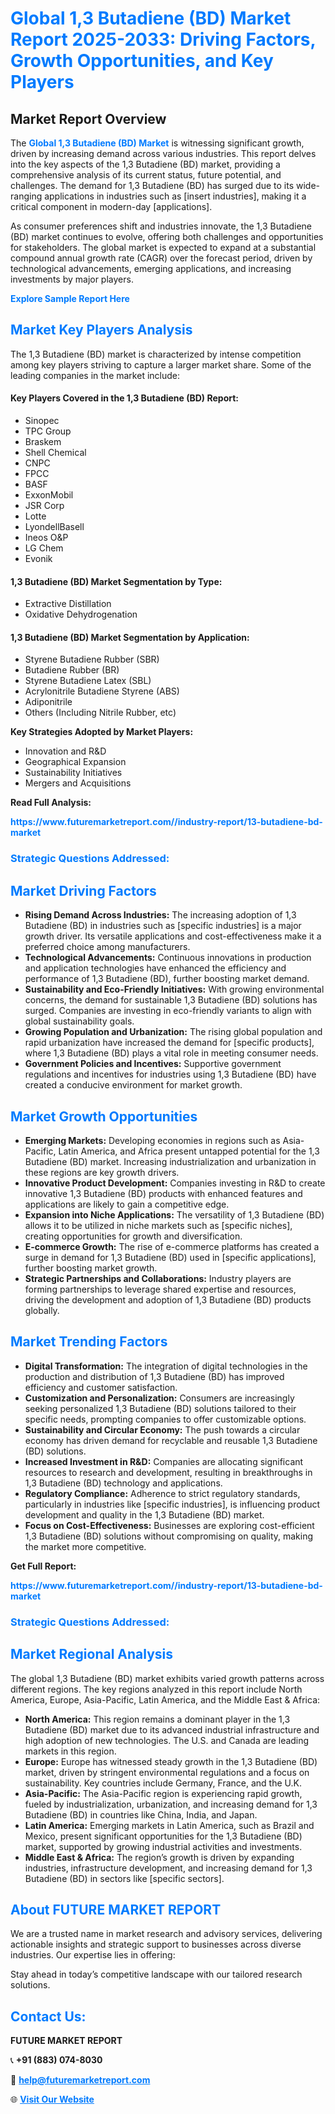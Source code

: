 <h1 style="color: #007BFF;">Global 1,3 Butadiene (BD) Market Report 2025-2033: Driving Factors, Growth Opportunities, and Key Players</h1>

<section id="overview">
<h2>Market Report Overview</h2>
<p>The <a href="https://www.futuremarketreport.com//industry-report/13-butadiene-bd-market" style="color: #007BFF; text-decoration: none;"><strong>Global 1,3 Butadiene (BD) Market</strong></a> is witnessing significant growth, driven by increasing demand across various industries. This report delves into the key aspects of the 1,3 Butadiene (BD) market, providing a comprehensive analysis of its current status, future potential, and challenges. The demand for 1,3 Butadiene (BD) has surged due to its wide-ranging applications in industries such as [insert industries], making it a critical component in modern-day [applications].</p>
<p>As consumer preferences shift and industries innovate, the 1,3 Butadiene (BD) market continues to evolve, offering both challenges and opportunities for stakeholders. The global market is expected to expand at a substantial compound annual growth rate (CAGR) over the forecast period, driven by technological advancements, emerging applications, and increasing investments by major players.</p>
</section>

<section id="overview">
<p><a href="https://www.futuremarketreport.com//request-sample/reportId=63062" style="color: #007BFF; text-decoration: none;"><strong>Explore Sample Report Here</strong></a></p>
</section>

<section id="key-players">
<h2 style="color: #007BFF;">Market Key Players Analysis</h2>
<p>The 1,3 Butadiene (BD) market is characterized by intense competition among key players striving to capture a larger market share. Some of the leading companies in the market include:</p>
<h4>Key Players Covered in the 1,3 Butadiene (BD) Report:</h4>
<ul><li>Sinopec</li><li>TPC Group</li><li>Braskem</li><li>Shell Chemical</li><li>CNPC</li><li>FPCC</li><li>BASF</li><li>ExxonMobil</li><li>JSR Corp</li><li>Lotte</li><li>LyondellBasell</li><li>Ineos O&amp;P</li><li>LG Chem</li><li>Evonik</li></ul>
<h4>1,3 Butadiene (BD) Market Segmentation by Type:</h4>
<ul><li>Extractive Distillation</li><li>Oxidative Dehydrogenation</li></ul>

<h4>1,3 Butadiene (BD) Market Segmentation by Application:</h4>
<ul><li>Styrene Butadiene Rubber (SBR)</li><li>Butadiene Rubber (BR)</li><li>Styrene Butadiene Latex (SBL)</li><li>Acrylonitrile Butadiene Styrene (ABS)</li><li>Adiponitrile</li><li>Others (Including Nitrile Rubber, etc)</li></ul>
<p><strong>Key Strategies Adopted by Market Players:</strong></p>
<ul>
<li>Innovation and R&D</li>
<li>Geographical Expansion</li>
<li>Sustainability Initiatives</li>
<li>Mergers and Acquisitions</li>
</ul>
</section>

<section>
<p><strong>Read Full Analysis: </strong></p><a href="https://www.futuremarketreport.com//industry-report/13-butadiene-bd-market" style="color: #007BFF; text-decoration: none;"><strong>https://www.futuremarketreport.com//industry-report/13-butadiene-bd-market</strong></a>
<h3 style="color: #007BFF;">Strategic Questions Addressed:</h3>
</section>

<section id="driving-factors">
<h2 style="color: #007BFF;">Market Driving Factors</h2>
<ul>
<li><strong>Rising Demand Across Industries:</strong> The increasing adoption of 1,3 Butadiene (BD) in industries such as [specific industries] is a major growth driver. Its versatile applications and cost-effectiveness make it a preferred choice among manufacturers.</li>
<li><strong>Technological Advancements:</strong> Continuous innovations in production and application technologies have enhanced the efficiency and performance of 1,3 Butadiene (BD), further boosting market demand.</li>
<li><strong>Sustainability and Eco-Friendly Initiatives:</strong> With growing environmental concerns, the demand for sustainable 1,3 Butadiene (BD) solutions has surged. Companies are investing in eco-friendly variants to align with global sustainability goals.</li>
<li><strong>Growing Population and Urbanization:</strong> The rising global population and rapid urbanization have increased the demand for [specific products], where 1,3 Butadiene (BD) plays a vital role in meeting consumer needs.</li>
<li><strong>Government Policies and Incentives:</strong> Supportive government regulations and incentives for industries using 1,3 Butadiene (BD) have created a conducive environment for market growth.</li>
</ul>
</section>

<section id="growth-opportunities">
<h2 style="color: #007BFF;">Market Growth Opportunities</h2>
<ul>
<li><strong>Emerging Markets:</strong> Developing economies in regions such as Asia-Pacific, Latin America, and Africa present untapped potential for the 1,3 Butadiene (BD) market. Increasing industrialization and urbanization in these regions are key growth drivers.</li>
<li><strong>Innovative Product Development:</strong> Companies investing in R&D to create innovative 1,3 Butadiene (BD) products with enhanced features and applications are likely to gain a competitive edge.</li>
<li><strong>Expansion into Niche Applications:</strong> The versatility of 1,3 Butadiene (BD) allows it to be utilized in niche markets such as [specific niches], creating opportunities for growth and diversification.</li>
<li><strong>E-commerce Growth:</strong> The rise of e-commerce platforms has created a surge in demand for 1,3 Butadiene (BD) used in [specific applications], further boosting market growth.</li>
<li><strong>Strategic Partnerships and Collaborations:</strong> Industry players are forming partnerships to leverage shared expertise and resources, driving the development and adoption of 1,3 Butadiene (BD) products globally.</li>
</ul>
</section>

<section id="trending-factors">
<h2 style="color: #007BFF;">Market Trending Factors</h2>
<ul>
<li><strong>Digital Transformation:</strong> The integration of digital technologies in the production and distribution of 1,3 Butadiene (BD) has improved efficiency and customer satisfaction.</li>
<li><strong>Customization and Personalization:</strong> Consumers are increasingly seeking personalized 1,3 Butadiene (BD) solutions tailored to their specific needs, prompting companies to offer customizable options.</li>
<li><strong>Sustainability and Circular Economy:</strong> The push towards a circular economy has driven demand for recyclable and reusable 1,3 Butadiene (BD) solutions.</li>
<li><strong>Increased Investment in R&D:</strong> Companies are allocating significant resources to research and development, resulting in breakthroughs in 1,3 Butadiene (BD) technology and applications.</li>
<li><strong>Regulatory Compliance:</strong> Adherence to strict regulatory standards, particularly in industries like [specific industries], is influencing product development and quality in the 1,3 Butadiene (BD) market.</li>
<li><strong>Focus on Cost-Effectiveness:</strong> Businesses are exploring cost-efficient 1,3 Butadiene (BD) solutions without compromising on quality, making the market more competitive.</li>
</ul>
</section>

<section>
<p><strong>Get Full Report: </strong></p><a href="https://www.futuremarketreport.com//industry-report/13-butadiene-bd-market" style="color: #007BFF; text-decoration: none;"><strong>https://www.futuremarketreport.com//industry-report/13-butadiene-bd-market</strong></a>
<h3 style="color: #007BFF;">Strategic Questions Addressed:</h3>
</section>


<section id="regional-analysis">
<h2 style="color: #007BFF;">Market Regional Analysis</h2>
<p>The global 1,3 Butadiene (BD) market exhibits varied growth patterns across different regions. The key regions analyzed in this report include North America, Europe, Asia-Pacific, Latin America, and the Middle East & Africa:</p>
<ul>
<li><strong>North America:</strong> This region remains a dominant player in the 1,3 Butadiene (BD) market due to its advanced industrial infrastructure and high adoption of new technologies. The U.S. and Canada are leading markets in this region.</li>
<li><strong>Europe:</strong> Europe has witnessed steady growth in the 1,3 Butadiene (BD) market, driven by stringent environmental regulations and a focus on sustainability. Key countries include Germany, France, and the U.K.</li>
<li><strong>Asia-Pacific:</strong> The Asia-Pacific region is experiencing rapid growth, fueled by industrialization, urbanization, and increasing demand for 1,3 Butadiene (BD) in countries like China, India, and Japan.</li>
<li><strong>Latin America:</strong> Emerging markets in Latin America, such as Brazil and Mexico, present significant opportunities for the 1,3 Butadiene (BD) market, supported by growing industrial activities and investments.</li>
<li><strong>Middle East & Africa:</strong> The region’s growth is driven by expanding industries, infrastructure development, and increasing demand for 1,3 Butadiene (BD) in sectors like [specific sectors].</li>
</ul>
</section>

<footer>
<h2 style="color: #007BFF;">About FUTURE MARKET REPORT</h2>
<p>We are a trusted name in market research and advisory services, delivering actionable insights and strategic support to businesses across diverse industries. Our expertise lies in offering:</p>

<p>Stay ahead in today’s competitive landscape with our tailored research solutions.</p>

<h2 style="color: #007BFF;">Contact Us:</h2>
<p><strong>FUTURE MARKET REPORT</strong></p>
<p>📞 <strong>+91 (883) 074-8030</strong></p>
<p>📧 <strong><a href="mailto:help@futuremarketreport.com" style="color: #007BFF;">help@futuremarketreport.com</a></strong></p>
<p>🌐 <strong><a href="https://www.futuremarketreport.com/" style="color: #007BFF;">Visit Our Website</a></strong></p>
</footer>